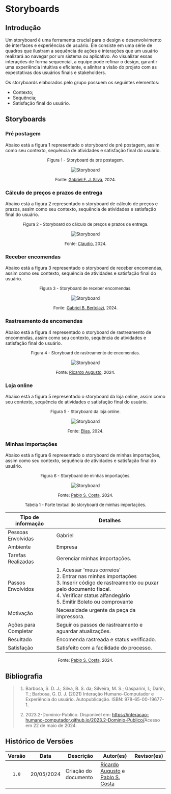 # Storyboards

## Introdução 

Um storyboard é uma ferramenta crucial para o design e desenvolvimento de interfaces e experiências de usuário. Ele consiste em uma série de quadros que ilustram a sequência de ações e interações que um usuário realizará ao navegar por um sistema ou aplicativo. Ao visualizar essas interações de forma sequencial, a equipe pode refinar o design, garantir uma experiência intuitiva e eficiente, e alinhar a visão do projeto com as expectativas dos usuários finais e stakeholders.

Os storyboards elaborados pelo grupo possuem os seguintes elementos:

- Contexto;
- Sequência;
- Satisfação final do usuário.

## Storyboards

### Pré postagem

Abaixo está a figura 1 representado o storyboard de pré postagem, assim como seu contexto, sequência de atividades e satisfação final do usuário.

<font size="2"><p style="text-align: center">Figura 1 - Storyboard da pré postagem.</p></font>

<center>

![Storyboard](../assets/storyboards/storyboard_gabrielf.jpg)

</center>

<font size="2"><p style="text-align: center">Fonte: [Gabriel F. J. Silva][GabrielFGH], 2024.</p></font>

### Cálculo de preços e prazos de entrega

Abaixo está a figura 2 representado o storyboard de cálculo de preços e prazos, assim como seu contexto, sequência de atividades e satisfação final do usuário.

<font size="2"><p style="text-align: center">Figura 2 - Storyboard do cálculo de preços e prazos de entrega.</p></font>

<center>

![Storyboard](../assets/storyboards/storyboard_claudio.jpg)

</center>

<font size="2"><p style="text-align: center">Fonte: [Claudio][ClaudioGH], 2024.</p></font>

### Receber encomendas

Abaixo está a figura 3 representado o storyboard de receber encomendas, assim como seu contexto, sequência de atividades e satisfação final do usuário.

<font size="2"><p style="text-align: center">Figura 3 - Storyboard de receber encomendas.</p></font>

<center>

![Storyboard](../assets/storyboards/storyboard_gabrielb.jpeg)

</center>

<font size="2"><p style="text-align: center">Fonte: [Gabriel B. Bertolazi][GabrielBGH], 2024.</p></font>

### Rastreamento de encomendas

Abaixo está a figura 4 representado o storyboard de rastreamento de encomendas, assim como seu contexto, sequência de atividades e satisfação final do usuário.

<font size="2"><p style="text-align: center">Figura 4 - Storyboard de rastreamento de encomendas.</p></font>

<center>

![Storyboard](../assets/storyboards/storyboard_ricardo.jpg)

</center>

<font size="2"><p style="text-align: center">Fonte: [Ricardo Augusto][RicardoGH], 2024.</p></font>

### Loja online

Abaixo está a figura 5 representado o storyboard da loja online, assim como seu contexto, sequência de atividades e satisfação final do usuário.

<font size="2"><p style="text-align: center">Figura 5 - Storyboard da loja online.</p></font>

<center>

![Storyboard](../assets/storyboards/storyboard_elias.jpg)

</center>

<font size="2"><p style="text-align: center">Fonte: [Elias][EliasGH], 2024.</p></font>

### Minhas importações

Abaixo está a figura 6 representado o storyboard de minhas importações, assim como seu contexto, sequência de atividades e satisfação final do usuário.

<font size="2"><p style="text-align: center">Figura 6 - Storyboard de minhas importações.</p></font>

<center>

![Storyboard](../assets/storyboards/storyboard_pablo.jpg)

</center>

<font size="2"><p style="text-align: center">Fonte: [Pablo S. Costa][PabloGH], 2024.</p></font>

<font size="2"><p style="text-align: center">Tabela 1 - Parte textual do storyboard de minhas importações.</p></font>

<center>

| Tipo de informação | Detalhes |
| ------------------ | -------- |
| Pessoas Envolvidas | Gabriel |
| Ambiente | Empresa |
| Tarefas Realizadas | Gerenciar minhas importações. |
| Passos Envolvidos | 1.  Acessar 'meus correios'<br>2.  Entrar nas minhas importações<br>3.  Inserir código de rastreamento ou puxar pelo documento fiscal.<br>4.  Verificar status alfandegário<br>5.  Emitir Boleto ou comprovante |
| Motivação | Necessidade urgente da peça da impressora. |
| Ações para Completar | Seguir os passos de rastreamento e aguardar atualizações. |
| Resultado | Encomenda rastreada e status verificado. |
| Satisfação | Satisfeito com a facilidade do processo. |

</center>

<font size="2"><p style="text-align: center">Fonte: [Pablo S. Costa][PabloGH], 2024.</p></font>

## Bibliografia

> 1. Barbosa, S. D. J.; Silva, B. S. da; Silveira, M. S.; Gasparini, I.; Darin, T.; Barbosa, G. D. J. (2021) Interação Humano-Computador e Experiência do usuário. Autopublicação. ISBN: 978-65-00-19677-1.
>
> 2. 2023.2-Dominio-Publico. Disponível em: <https://interacao-humano-computador.github.io/2023.2-Dominio-Publico/>Acesso em 22 de maio de 2024.
>

## Histórico de Versões

| Versão | Data | Descrição | Autor(es) | Revisor(es) |
| :----: | :--: | --------- | ----------- | ------ |
| `1.0`  | 20/05/2024 | Criação do documento | [Ricardo Augusto][RicardoGH] e [Pablo S. Costa][PabloGH]  |  |

[ClaudioGH]: https://github.com/claudiohsc
[EliasGH]: https://github.com/EliasOliver21
[GabrielBGH]: https://github.com/Bertolazi
[GabrielFGH]: https://github.com/MMcLovin
[PabloGH]: https://github.com/pabloheika
[RicardoGH]: https://www.github.com/avmricardo